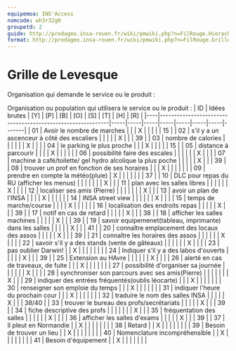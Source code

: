 ```yaml
---
equipemoa: INS'Access
nomcode: wh3r32g0
groupetd: 2
guide: http://prodageo.insa-rouen.fr/wiki/pmwiki.php?n=FilRouge.HierachiserBesoins
format: http://prodageo.insa-rouen.fr/wiki/pmwiki.php?n=FilRouge.GrilleLevesque
---
```


# Grille de Levesque

Organisation qui demande le service ou le produit : 

Organisation ou population qui utilisera le service ou le produit : 
| ID | Idées brutes                                               | [Y] | [P] | [B] | [O] | [S] | [T] | [H] | [R]   |
|----|------------------------------------------------------------|-----|-----|-----|-----|-----|-----|-----|-------|
| 01 | Avoir le nombre de marches                                 |     |     | X   |     |     |     |     | 15    |
| 02 | s'il y a un ascenceur à côté des escaliers                 |     |     |     |     | X   |     |     | 39    |
| 03 | nombre de calories                                         |     |     |     |     |     | X   |     |       |
| 04 | le parking le plus proche                                  |     |     | X   |     |     |     |     | 15    |
| 05 | distance à parcourir                                       |     |     |     | X   |     |     |     |       |
| 06 | possibilité faire des escales                              |     |     |     |     |     | X   |     |       |
| 07 | machine à café/toilette/ gel hydro alcolique la plus poche |     |     |     |     | X   |     |     | 39    |
| 08 | trouver un prof en fonction de ses horaires                |     |     | X   |     |     |     |     |       |
| 09 | prendre en compte la météo(pluie)                          | X   |     |     |     |     |     |     | 37    |
| 10 | DLC pour repas du RU (afficher les menus)                  |     |     |     |     |     |     | X   |       |
| 11 | plan avec les salles libres                                |     |     |     |     |     | X   |     |       |
| 12 | localiser ses amis (Pierre)                                |     |     |     |     |     |     | X   |       |
| 13 | avoir un  plan de l'INSA                                   |     |     |     | X   |     |     |     |       |
| 14 | INSA street view                                           |     |     |     |     |     | X   |     |       |
| 15 | temps de marche/course                                     |     |     |     | X   |     |     |     |       |
| 16 | localisation des endroits repas                            |     |     |     |     | X   |     |     | 39    |
| 17 | notif en cas de retard                                     |     |     |     |     | X   |     |     | 38    |
| 18 | afficher les salles machines                               |     |     |     |     | X   |     |     | 39    |
| 19 | savoir equipemenet(tableau, imprimante) dans les salles    |     |     |     |     | X   |     |     | 41    |
| 20 | connaître emplacement des locaux des assos                 |     |     |     |     | X   |     |     | 39    |
| 21 | connaître les horaires des assos                           |     |     |     |     |     | X   |     |       |
| 22 | savoir s'il y a des stands (vente de gâteaux)              |     |     |     |     |     | X   |     |       |
| 23 | pas oublier Darwin!                                        |     | X   |     |     |     |     |     |       |
| 24 | Indiquer s'il y a des labos d'ouverts                      |     |     |     |     | X   |     |     | 39    |
| 25 | Extension au HAvre                                         |     |     |     |     |     | X   |     |       |
| 26 | alerté en cas de traveaux, de fuite                        |     |     | X   |     |     |     |     |       |
| 27 | possibilité d'organiser sa journée                         |     |     |     |     |     | X   |     |       |
| 28 | synchroniser son parcours avec ses amis(Pierre)            |     |     |     |     |     |     | X   |       |
| 29 | indiquer des entrées fréquentés(oublis léocarte)           |     |     | X   |     |     |     |     |       |
| 30 | renseigner son emploie du temps                            |     |     | X   |     |     |     |     |       |
| 31 | indiquer l'heure du prochain cour                          |     |     | X   |     |     |     |     |       |
| 32 | traduire le nom des salles INSA                            |     |     |     |     | X   |     |     | 38/40 |
| 33 | trouver le bureau des profs/secrétariats                   |     |     |     |     | X   |     |     | 39    |
| 34 | fiche descriptive des profs                                |     |     |     |     |     |     | X   |       |
| 35 | fréquentation des salles                                   |     |     |     |     |     | X   |     |       |
| 36 | afficher les salles d'exams                                |     |     |     |     | X   |     |     | 39    |
| 37 | Il pleut en Normandie                                      |     | X   |     |     |     |     |     |       |
| 38 | Retard                                                     |     | X   |     |     |     |     |     |       |
| 39 | Besoin de trouver un lieu                                  |     | X   |     |     |     |     |     |       |
| 40 | Nomenclature incompréhensible                              |     | X   |     |     |     |     |     |       |
| 41 | Besoin d'équipement                                        |     | X   |     |     |     |     |     |       |
